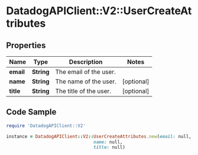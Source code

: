 # DatadogAPIClient::V2::UserCreateAttributes

## Properties

Name | Type | Description | Notes
------------ | ------------- | ------------- | -------------
**email** | **String** | The email of the user. | 
**name** | **String** | The name of the user. | [optional] 
**title** | **String** | The title of the user. | [optional] 

## Code Sample

```ruby
require 'DatadogAPIClient::V2'

instance = DatadogAPIClient::V2::UserCreateAttributes.new(email: null,
                                 name: null,
                                 title: null)
```


